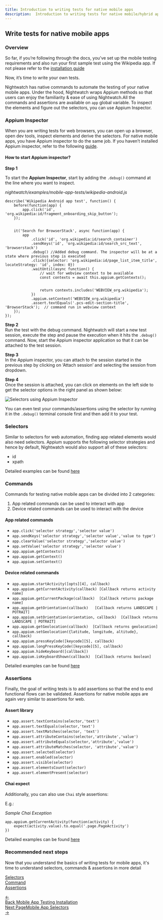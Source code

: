 ```yaml
---
title: Introduction to writing tests for native mobile apps
description:  Introduction to writing tests for native mobile/hybrid apps using Nightwatch
---
```


<div class="page-header"><h2>Write tests for native mobile apps</h2></div>

### Overview

So far, if you’re following through the docs, you’ve set up the mobile testing requirements and also run your first sample test using the Wikipedia app. If not please refer to the [installation guide][1]

Now, it’s time to write your own tests.

Nightwatch has native commands to automate the testing of your native mobile apps. Under the hood, Nightwatch wraps Appium methods so that users can enjoy the familiarity & ease of using Nightwatch.All the commands and assertions are available on `app` global variable. To inspect the elements and figure out the selectors, you can use Appium Inspector. 

### Appium Inspector

When you are writing tests for web browsers, you can open up a browser,  open dev tools, inspect elements and derive the selectors. 
For native mobile apps, you have Appium inspector to do the same job. If you haven’t installed Appium inspector, refer to the following [guide][2].

#### How to start Appium inspector?

<b>Step 1</b></br>

To start the **Appium Inspector**, start by adding the `.debug()` command at the line where you want to inspect.

<div class="sample-test">
<i>nightwatch/examples/mobile-app-tests/wikipedia-android.js</i><pre class="line-numbers"><code class="language-javascript">describe('Wikipedia Android app test', function() {
    before(function(app) {
        app.click('id', 'org.wikipedia:id/fragment_onboarding_skip_button');
    });
    <br>
    it('Search for BrowserStack', async function(app) {
        app
            .click('id', 'org.wikipedia:id/search_container')
            .sendKeys('id', 'org.wikipedia:id/search_src_text', 'browserstack')
            .debug() //Added debug command. The inspector will be at a state where previous step is executed
            .click({selector: 'org.wikipedia:id/page_list_item_title', locateStrategy: 'id', index: 0})
            .waitUntil(async function() {
                // wait for webview context to be available
                const contexts = await this.appium.getContexts();
                <br>
                return contexts.includes('WEBVIEW_org.wikipedia');
            })
            .appium.setContext('WEBVIEW_org.wikipedia')
            .assert.textEquals('.pcs-edit-section-title', 'BrowserStack');  // command run in webview context
    });
});
</code></pre></div>


<b>Step 2</b></br>
Run the test with the debug command. Nightwatch will start a new test session, execute the step and pause the execution when it hits the `.debug()` command. Now, start the Appium inspector application so that it can be attached to the test session.

<b>Step 3</b></br>
In the Appium inspector, you can attach to the session started in the previous step by clicking on ‘Attach session’ and selecting the session from dropdown.

<b>Step 4</b></br>
Once the session is attached, you can click on elements on the left side to get the selector options in the right panel as shown below:

![Selectors using Appium Inspector][image-1]

You can even test your commands/assertions using the selector by running it in the `.debug()` terminal console first and then add it to your test.

### Selectors

Similar to selectors for web automation, finding app related elements would also need selectors. Appium supports the following selector strategies and hence by default, Nightwatch would also support all of these selectors:
- id
- xpath

Detailed examples can be found [here][3]

### Commands

Commands for testing native mobile apps can be divided into 2 categories:

1. App related commands can be used to interact with app
2. Device related commands can be used to interact with the device

#### App related commands
- `app.click('selector strategy','selector value')` 
- `app.sendKeys('selector strategy','selector value','value to type')`
- `app.clearValue('selector strategy','selector value')` 
- `app.setValue('selector strategy','selector value')` 
- `app.appium.getContexts()` 
- `app.appium.getContext()`
- `app.appium.setContext()`

#### Device related commands

- `app.appium.startActivity([opts][4], callback)`
- `app.appium.getCurrentActivity(callback) [Callback returns activity name]`
- `app.appium.getCurrentPackage(callback)  [Callback returns package name]`
- `app.appium.getOrientation(callback)   [Callback returns LANDSCAPE | POTRAIT]`
- `app.appium.setOrientation(orientation, callback)  [Callback returns LANDSCAPE | POTRAIT]`
- `app.appium.getGeolocation(callback)  [Callback returns geolocation]`  
- `app.appium.setGeolocation({latitude, longitude, altitude}, callback)`
- `app.appium.pressKeyCode([keycode][5], callback)`
- `app.appium.longPressKeyCode([keycode][5], callback)`
- `app.appium.hideKeyboard([callback])`
- `app.appium.isKeyboardShown(callback)  [Callback returns boolean]`

Detailed examples can be found [here][6]

### Assertions

Finally, the goal of writing tests is to add assertions so that the end to end functional flows can be validated. Assertions for native mobile apps are again very similar to assertions for web. 

#### Assert library
- `app.assert.textContains(selector,'text')`
- `app.assert.textEquals(selector,'text')`
- `app.assert.textMatches(selector, 'text')`
- `app.assert.attributeContains(selector,'attribute','value')`
- `app.assert.attributeEquals(selector,'attribute','value')`
- `app.assert.attributeMatches(selector, 'attribute','value')`
- `app.assert.selected(selector)`
- `app.assert.enabled(selector)`
- `app.assert.visible(selector)`
- `app.assert.elementsCount(selector)`
- `app.assert.elementPresent(selector)`

#### Chai expect

Additionally, you can also use `Chai` style assertions:

E.g.:

<div class="sample-test">
<i>Sample Chai Exception</i><pre class="line-numbers"><code class="language-javascript">app.appium.getCurrentActivity(function(activity) {
    expect(activity.value).to.equal('.page.PageActivity')
})
</code></pre></div>

Detailed examples can be found [here][7] 

### Recommended next steps

Now that you understand the basics of writing tests for mobile apps, it's time to understand selectors, commands & assertions in more detail

[Selectors][3] </br>
[Command][6] </br>
[Assertions][7]

[1]:    /guide/mobile-app-testing/installation.html
[2]:    /guide/mobile-app-testing/installation.html#install-appium-inspector
[3]:    /guide/mobile-app-testing/selectors.html
[4]:    https://appium.io/docs/en/commands/device/activity/start-activity/
[5]:    https://developer.android.com/reference/android/view/KeyEvent
[6]:    /guide/mobile-app-testing/commands.html
[7]:    /guide/mobile-app-testing/assertions.html

[image-1]:  https://user-images.githubusercontent.com/1677755/220278494-7ca02bb0-6944-47bf-b459-92ffdc9ad38c.png


<div class="doc-pagination pt-40">
  <div class="previous">
    <a href="https://nightwatchjs.org/guide/mobile-app-testing/installation.html">
      <span>←</span>
        <div class="d-flex flex-column">
          <span class="smallT">Back</span>
          <span class="bigT">Mobile App Testing Installation</span>
        </div>
    </a>
  </div>
  <div class="doc-pagination justify-content-end pt-40">
  <div class="next">
    <a href="https://nightwatchjs.org/guide/mobile-app-testing/selectors.html">
        <div class="d-flex flex-column"><span class="smallT">Next Page</span><span class="bigT">Mobile App Selectors</span></div>
        <span>→</span>
    </a>
  </div>
</div>
</div>

